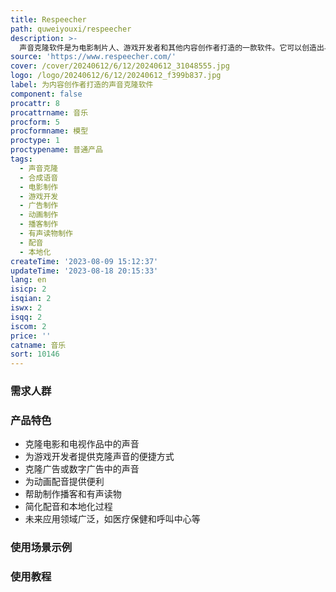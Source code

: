 ```yaml
---
title: Respeecher
path: quweiyouxi/respeecher
description: >-
  声音克隆软件是为电影制片人、游戏开发者和其他内容创作者打造的一款软件。它可以创造出与原始发言者无法区分的声音，为用户提供完美匹配的声音效果。该软件具有高质量的合成语音功能，采用专有的深度学习技术。定价方案请联系我们获取详细信息。
source: 'https://www.respeecher.com/'
cover: /cover/20240612/6/12/20240612_31048555.jpg
logo: /logo/20240612/6/12/20240612_f399b837.jpg
label: 为内容创作者打造的声音克隆软件
component: false
procattr: 8
procattrname: 音乐
procform: 5
procformname: 模型
proctype: 1
proctypename: 普通产品
tags:
  - 声音克隆
  - 合成语音
  - 电影制作
  - 游戏开发
  - 广告制作
  - 动画制作
  - 播客制作
  - 有声读物制作
  - 配音
  - 本地化
createTime: '2023-08-09 15:12:37'
updateTime: '2023-08-18 20:15:33'
lang: en
isicp: 2
isqian: 2
iswx: 2
isqq: 2
iscom: 2
price: ''
catname: 音乐
sort: 10146
---
```




### 需求人群


### 产品特色
- 克隆电影和电视作品中的声音
- 为游戏开发者提供克隆声音的便捷方式
- 克隆广告或数字广告中的声音
- 为动画配音提供便利
- 帮助制作播客和有声读物
- 简化配音和本地化过程
- 未来应用领域广泛，如医疗保健和呼叫中心等

### 使用场景示例


### 使用教程


  
